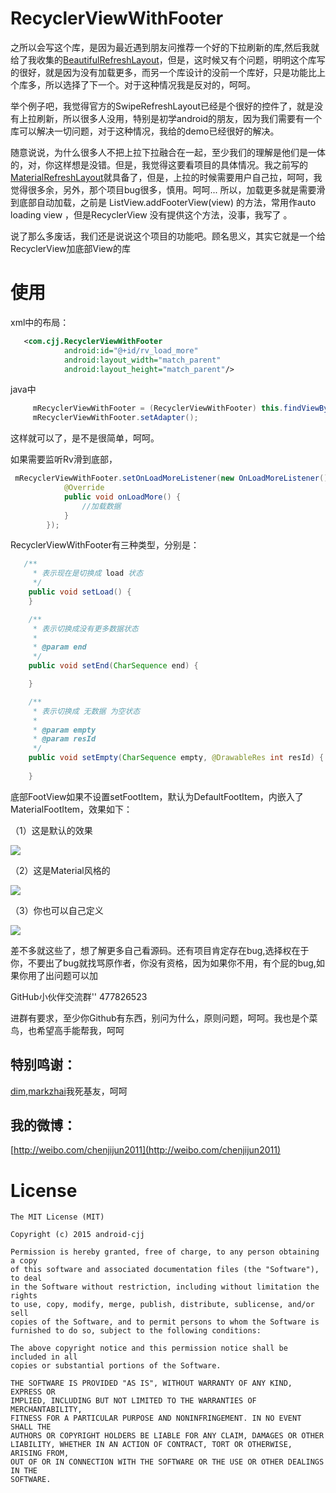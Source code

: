 # RecyclerViewWithFooter

 之所以会写这个库，是因为最近遇到朋友问推荐一个好的下拉刷新的库,然后我就给了我收集的[BeautifulRefreshLayout](https://github.com/android-cjj/BeautifulRefreshLayout)，但是，这时候又有个问题，明明这个库写的很好，就是因为没有加载更多，而另一个库设计的没前一个库好，只是功能比上个库多，所以选择了下一个。对于这种情况我是反对的，呵呵。
 
  举个例子吧，我觉得官方的SwipeRefreshLayout已经是个很好的控件了，就是没有上拉刷新，所以很多人没用，特别是初学android的朋友，因为我们需要有一个库可以解决一切问题，对于这种情况，我给的demo已经很好的解决。
 
  随意说说，为什么很多人不把上拉下拉融合在一起，至少我们的理解是他们是一体的，对，你这样想是没错。但是，我觉得这要看项目的具体情况。我之前写的[MaterialRefreshLayout](https://github.com/android-cjj/Android-MaterialRefreshLayout)就具备了，但是，上拉的时候需要用户自己拉，呵呵，我觉得很多余，另外，那个项目bug很多，慎用。呵呵... 所以，加载更多就是需要滑到底部自动加载，之前是  ListView.addFooterView(view) 的方法，常用作auto loading view ，但是RecyclerView 没有提供这个方法，没事，我写了 。
 
 说了那么多废话，我们还是说说这个项目的功能吧。顾名思义，其实它就是一个给RecyclerView加底部View的库


使用
==================
xml中的布局：
```xml
   <com.cjj.RecyclerViewWithFooter
            android:id="@+id/rv_load_more"
            android:layout_width="match_parent"
            android:layout_height="match_parent"/>
```
java中
```java
     mRecyclerViewWithFooter = (RecyclerViewWithFooter) this.findViewById(R.id.rv_load_more);
     mRecyclerViewWithFooter.setAdapter();
```
这样就可以了，是不是很简单，呵呵。

如果需要监听Rv滑到底部，
```java
 mRecyclerViewWithFooter.setOnLoadMoreListener(new OnLoadMoreListener() {
            @Override
            public void onLoadMore() {
                //加载数据
            }
        });
```
RecyclerViewWithFooter有三种类型，分别是：
```java
   /**
     * 表示现在是切换成 load 状态
     */
    public void setLoad() {
    }

    /**
     * 表示切换成没有更多数据状态
     *
     * @param end
     */
    public void setEnd(CharSequence end) {

    }

    /**
     * 表示切换成 无数据 为空状态
     *
     * @param empty
     * @param resId
     */
    public void setEmpty(CharSequence empty, @DrawableRes int resId) {
    
    }
```

底部FootView如果不设置setFootItem，默认为DefaultFootItem，内嵌入了MaterialFootItem，效果如下：

（1）这是默认的效果

![](https://github.com/android-cjj/Android-RecyclerViewWithFooter/blob/master/img/cjj2.jpg)

（2）这是Material风格的

![](https://github.com/android-cjj/Android-RecyclerViewWithFooter/blob/master/img/cjj1.jpg)

（3）你也可以自己定义

![](https://github.com/android-cjj/Android-RecyclerViewWithFooter/blob/master/img/cjj.jpg)

差不多就这些了，想了解更多自己看源码。还有项目肯定存在bug,选择权在于你，不要出了bug就找骂原作者，你没有资格，因为如果你不用，有个屁的bug,如果你用了出问题可以加

GitHub小伙伴交流群'' 477826523 

进群有要求，至少你Github有东西，别问为什么，原则问题，呵呵。我也是个菜鸟，也希望高手能帮我，呵呵

特别鸣谢：
--------------------------------
[dim](https://github.com/zzz40500),[markzhai](https://github.com/markzhai)我死基友，呵呵

我的微博：
------------------------------
[http://weibo.com/chenjijun2011](http://weibo.com/chenjijun2011)

License
=======

    The MIT License (MIT)

	Copyright (c) 2015 android-cjj

	Permission is hereby granted, free of charge, to any person obtaining a copy
	of this software and associated documentation files (the "Software"), to deal
	in the Software without restriction, including without limitation the rights
	to use, copy, modify, merge, publish, distribute, sublicense, and/or sell
	copies of the Software, and to permit persons to whom the Software is
	furnished to do so, subject to the following conditions:

	The above copyright notice and this permission notice shall be included in all
	copies or substantial portions of the Software.

	THE SOFTWARE IS PROVIDED "AS IS", WITHOUT WARRANTY OF ANY KIND, EXPRESS OR
	IMPLIED, INCLUDING BUT NOT LIMITED TO THE WARRANTIES OF MERCHANTABILITY,
	FITNESS FOR A PARTICULAR PURPOSE AND NONINFRINGEMENT. IN NO EVENT SHALL THE
	AUTHORS OR COPYRIGHT HOLDERS BE LIABLE FOR ANY CLAIM, DAMAGES OR OTHER
	LIABILITY, WHETHER IN AN ACTION OF CONTRACT, TORT OR OTHERWISE, ARISING FROM,
	OUT OF OR IN CONNECTION WITH THE SOFTWARE OR THE USE OR OTHER DEALINGS IN THE
	SOFTWARE.













